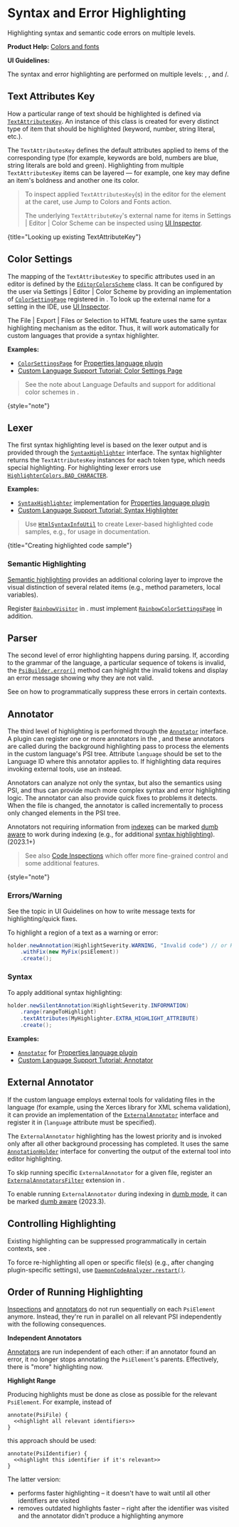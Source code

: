 <!-- Copyright 2000-2025 JetBrains s.r.o. and contributors. Use of this source code is governed by the Apache 2.0 license. -->

# Syntax and Error Highlighting

<link-summary>Highlighting syntax and semantic code errors on multiple levels.</link-summary>

<tldr>

**Product Help:** [Colors and fonts](https://www.jetbrains.com/help/idea/configuring-colors-and-fonts.html)

**UI Guidelines:** [](inspections.md)

</tldr>

The syntax and error highlighting are performed on multiple levels: [](#lexer), [](#parser), and [](#annotator)/[](#external-annotator).

## Text Attributes Key

How a particular range of text should be highlighted is defined via [`TextAttributesKey`](%gh-ic%/platform/core-api/src/com/intellij/openapi/editor/colors/TextAttributesKey.java).
An instance of this class is created for every distinct type of item that should be highlighted (keyword, number, string literal, etc.).

The `TextAttributesKey` defines the default attributes applied to items of the corresponding type (for example, keywords are bold, numbers are blue, string literals are bold and green).
Highlighting from multiple `TextAttributesKey` items can be layered — for example, one key may define an item's boldness and another one its color.

> To inspect applied `TextAttributesKey`(s) in the editor for the element at the caret, use <ui-path>Jump to Colors and Fonts</ui-path> action.
>
> The underlying `TextAttributeKey`'s external name for items in <ui-path>Settings | Editor | Color Scheme</ui-path> can be inspected using [UI Inspector](internal_ui_inspector.md#inspecting-settings).
>
{title="Looking up existing TextAttributeKey"}

## Color Settings

The mapping of the `TextAttributesKey` to specific attributes used in an editor is defined by the [`EditorColorsScheme`](%gh-ic%/platform/editor-ui-api/src/com/intellij/openapi/editor/colors/EditorColorsScheme.java) class.
It can be configured by the user via <ui-path>Settings | Editor | Color Scheme</ui-path> by providing an implementation of [`ColorSettingPage`](%gh-ic%/platform/platform-api/src/com/intellij/openapi/options/colors/ColorSettingsPage.java) registered
in <include from="snippets.topic" element-id="ep"><var name="ep" value="com.intellij.colorSettingsPage"/></include>.
To look up the external name for a setting in the IDE, use [UI Inspector](internal_ui_inspector.md#inspecting-settings).

The <ui-path>File | Export | Files or Selection to HTML</ui-path> feature uses the same syntax highlighting mechanism as the editor.
Thus, it will work automatically for custom languages that provide a syntax highlighter.

**Examples:**

- [`ColorSettingsPage`](%gh-ic%/plugins/properties/src/com/intellij/lang/properties/PropertiesColorsPage.java) for [Properties language plugin](%gh-ic%/plugins/properties)
- [Custom Language Support Tutorial: Color Settings Page](syntax_highlighter_and_color_settings_page.md)

> See the note about Language Defaults and support for additional color schemes in [](color_scheme_management.md).
>
{style="note"}

## Lexer

The first syntax highlighting level is based on the lexer output and is provided through the [`SyntaxHighlighter`](%gh-ic%/platform/editor-ui-api/src/com/intellij/openapi/fileTypes/SyntaxHighlighter.java) interface.
The syntax highlighter returns the `TextAttributesKey` instances for each token type, which needs special highlighting.
For highlighting lexer errors use [`HighlighterColors.BAD_CHARACTER`](%gh-ic%/platform/core-api/src/com/intellij/openapi/editor/HighlighterColors.java).

**Examples:**

- [`SyntaxHighlighter`](%gh-ic%/plugins/properties/properties-psi-api/src/com/intellij/lang/properties/PropertiesHighlighter.java) implementation for [Properties language plugin](%gh-ic%/plugins/properties)
- [Custom Language Support Tutorial: Syntax Highlighter](syntax_highlighter_and_color_settings_page.md)

> Use [`HtmlSyntaxInfoUtil`](%gh-ic%/platform/lang-impl/src/com/intellij/openapi/editor/richcopy/HtmlSyntaxInfoUtil.java) to create Lexer-based highlighted code samples, e.g., for usage in documentation.
>
{title="Creating highlighted code sample"}

### Semantic Highlighting

[Semantic highlighting](https://www.jetbrains.com/help/idea/configuring-colors-and-fonts.html#semantic-highlighting) provides an additional coloring layer to improve the visual distinction of several related items (e.g., method parameters, local variables).

Register [`RainbowVisitor`](%gh-ic%/platform/analysis-impl/src/com/intellij/codeInsight/daemon/RainbowVisitor.java)
in <include from="snippets.topic" element-id="ep"><var name="ep" value="com.intellij.highlightVisitor"/></include>.
[](#color-settings) must implement [`RainbowColorSettingsPage`](%gh-ic%/platform/platform-api/src/com/intellij/openapi/options/colors/RainbowColorSettingsPage.java) in addition.

## Parser

The second level of error highlighting happens during parsing.
If, according to the grammar of the language, a particular sequence of tokens is invalid, the [`PsiBuilder.error()`](%gh-ic%/platform/core-api/src/com/intellij/lang/PsiBuilder.java) method can highlight the invalid tokens and display an error message showing why they are not valid.

See [](syntax_errors.md) on how to programmatically suppress these errors in certain contexts.

## Annotator

The third level of highlighting is performed through the [`Annotator`](%gh-ic%/platform/analysis-api/src/com/intellij/lang/annotation/Annotator.java) interface.
A plugin can register one or more annotators in the <include from="snippets.topic" element-id="ep"><var name="ep" value="com.intellij.annotator"/></include>, and these annotators are called during the background highlighting pass to process the elements in the custom language's PSI tree.
Attribute `language` should be set to the Language ID where this annotator applies to.
If highlighting data requires invoking external tools, use an [](#external-annotator) instead.

Annotators can analyze not only the syntax, but also the semantics using PSI, and thus can provide much more complex syntax and error highlighting logic.
The annotator can also provide quick fixes to problems it detects.
When the file is changed, the annotator is called incrementally to process only changed elements in the PSI tree.

Annotators not requiring information from [indexes](indexing_and_psi_stubs.md) can be marked [dumb aware](indexing_and_psi_stubs.md#DumbAwareAPI) to work during indexing (e.g., for additional [syntax highlighting](#syntax)). (2023.1+)

> See also [Code Inspections](code_inspections_and_intentions.md) which offer more fine-grained control and some additional features.
>
{style="note"}

### Errors/Warning

See the [](inspections.md) topic in UI Guidelines on how to write message texts for highlighting/quick fixes.

To highlight a region of a text as a warning or error:

```java
holder.newAnnotation(HighlightSeverity.WARNING, "Invalid code") // or HighlightSeverity.ERROR
    .withFix(new MyFix(psiElement))
    .create();
```

### Syntax

To apply additional syntax highlighting:

```java
holder.newSilentAnnotation(HighlightSeverity.INFORMATION)
    .range(rangeToHighlight)
    .textAttributes(MyHighlighter.EXTRA_HIGHLIGHT_ATTRIBUTE)
    .create();
```

**Examples:**

- [`Annotator`](%gh-ic%/plugins/properties/properties-psi-impl/src/com/intellij/lang/properties/PropertiesAnnotator.java) for [Properties language plugin](%gh-ic%/plugins/properties)
- [Custom Language Support Tutorial: Annotator](annotator.md)

## External Annotator

If the custom language employs external tools for validating files in the language (for example, using the Xerces library for XML schema validation),
it can provide an implementation of the [`ExternalAnnotator`](%gh-ic%/platform/analysis-api/src/com/intellij/lang/annotation/ExternalAnnotator.java) interface and register
it in <include from="snippets.topic" element-id="ep"><var name="ep" value="com.intellij.externalAnnotator"/></include> (`language` attribute must be specified).

The `ExternalAnnotator` highlighting has the lowest priority and is invoked only after all other background processing has completed.
It uses the same [`AnnotationHolder`](%gh-ic%/platform/analysis-api/src/com/intellij/lang/annotation/AnnotationHolder.java) interface for converting the output of the external tool into editor highlighting.

To skip running specific `ExternalAnnotator` for a given file, register an [`ExternalAnnotatorsFilter`](%gh-ic%/platform/analysis-api/src/com/intellij/lang/ExternalAnnotatorsFilter.java) extension
in <include from="snippets.topic" element-id="ep"><var name="ep" value="com.intellij.daemon.externalAnnotatorsFilter"/></include>.

To enable running `ExternalAnnotator` during indexing in [dumb mode](indexing_and_psi_stubs.md#dumb-mode), it can be marked [dumb aware](indexing_and_psi_stubs.md#DumbAwareAPI) (2023.3).

## Controlling Highlighting

Existing highlighting can be suppressed programmatically in certain contexts, see [](controlling_highlighting.md).

To force re-highlighting all open or specific file(s) (e.g., after changing plugin-specific settings), use
[`DaemonCodeAnalyzer.restart()`](%gh-ic%/platform/analysis-api/src/com/intellij/codeInsight/daemon/DaemonCodeAnalyzer.java).

## Order of Running Highlighting
<primary-label ref="2024.1"/>

[Inspections](code_inspections_and_intentions.md) and [annotators](#annotator) do not run sequentially on each `PsiElement` anymore.
Instead, they're run in parallel on all relevant PSI independently with the following consequences.

**Independent Annotators**

[Annotators](#annotator) are run independent of each other: if an annotator found an error, it no longer stops annotating the `PsiElement`'s parents.
Effectively, there is "more" highlighting now.

**Highlight Range**

Producing highlights must be done as close as possible for the relevant `PsiElement`.
For example, instead of

```text
annotate(PsiFile) {
  <<highlight all relevant identifiers>>
}
```

this approach should be used:

```text
annotate(PsiIdentifier) {
  <<highlight this identifier if it's relevant>>
}
```

The latter version:
- performs faster highlighting – it doesn't have to wait until all other identifiers are visited
- removes outdated highlights faster – right after the identifier was visited and the annotator didn't produce a highlighting anymore

